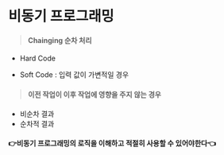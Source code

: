 # 비동기 프로그래밍

> #### Chainging 순차 처리

- Hard Code

- Soft Code : 입력 값이 가변적일 경우



> #### 이전 작업이 이후 작업에 영향을 주지 않는 경우

- 비순차 결과
- 순차적 결과 



#### 👉비동기 프로그래밍의 로직을 이해하고 적절히 사용할 수 있어야한다👈